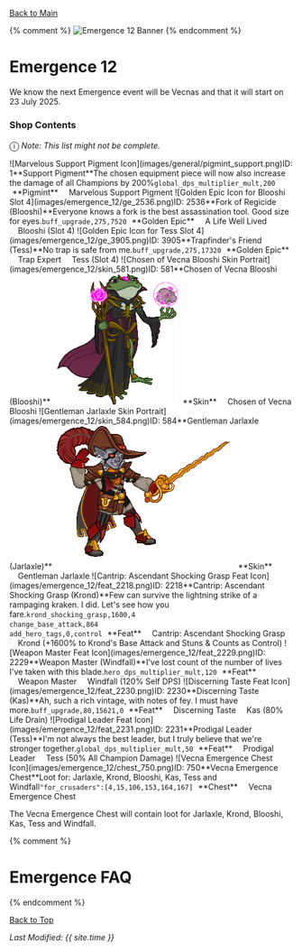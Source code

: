 [Back to Main](index.md)

{% comment %}
![Emergence 12 Banner](images/emergence_12/banner.png)
{% endcomment %}

# Emergence 12

We know the next Emergence event will be Vecnas and that it will start on 23 July 2025.

### Shop Contents

<span style="font-size:1.2em;">ⓘ</span> *Note: This list might not be complete.*

<span class="emergenceShopTableRow">
    <span class="emergenceShopTableItem">
        <span class="emergenceShopTableIcon">
            <span class="tooltipHolder">![Marvelous Support Pigment Icon](images/general/pigmint_support.png)<span class="itemTooltipContents">ID: 1**Support Pigment**The chosen equipment piece will now also increase the damage of all Champions by 200%<code>global_dps_multiplier_mult,200</code></span></span>
        </span>
        <span class="emergenceShopTableTextColumn">
            <span style="margin-left:5px">**Pigmint**</span>
            <span style="margin-left:15px">Marvelous Support Pigment</span>
        </span>
    </span>
    <span class="emergenceShopTableItem">
        <span class="emergenceShopTableIcon">
            <span class="tooltipHolder">![Golden Epic Icon for Blooshi Slot 4](images/emergence_12/ge_2536.png)<span class="itemTooltipContents">ID: 2536**Fork of Regicide (Blooshi)**Everyone knows a fork is the best assassination tool. Good size for eyes.<code>buff_upgrade,275,7520</code></span></span>
        </span>
        <span class="emergenceShopTableTextColumn">
            <span style="margin-left:5px">**Golden Epic**</span>
            <span style="margin-left:15px">A Life Well Lived</span>
            <span style="margin-left:15px">Blooshi (Slot 4)</span>
        </span>
    </span>
    <span class="emergenceShopTableItem">
        <span class="emergenceShopTableIcon">
            <span class="tooltipHolder">![Golden Epic Icon for Tess Slot 4](images/emergence_12/ge_3905.png)<span class="itemTooltipContents">ID: 3905**Trapfinder's Friend (Tess)**No trap is safe from me.<code>buff_upgrade,275,17320</code></span></span>
        </span>
        <span class="emergenceShopTableTextColumn">
            <span style="margin-left:5px">**Golden Epic**</span>
            <span style="margin-left:15px">Trap Expert</span>
            <span style="margin-left:15px">Tess (Slot 4)</span>
        </span>
    </span>
    <span class="emergenceShopTableItem">
        <span class="emergenceShopTableIcon">
            <span class="tooltipHolder">![Chosen of Vecna Blooshi Skin Portrait](images/emergence_12/skin_581.png)<span class="itemTooltipContents">ID: 581**Chosen of Vecna Blooshi (Blooshi)**<img src="images/emergence_12/skin_581.gif" alt="Chosen of Vecna Blooshi Model Gif" style="width:auto;height:auto;max-width:min-content;max-height:100%"></span></span>
        </span>
        <span class="emergenceShopTableTextColumn">
            <span style="margin-left:5px">**Skin**</span>
            <span style="margin-left:15px">Chosen of Vecna Blooshi</span>
        </span>
    </span>
    <span class="emergenceShopTableItem">
        <span class="emergenceShopTableIcon">
            <span class="tooltipHolder">![Gentleman Jarlaxle Skin Portrait](images/emergence_12/skin_584.png)<span class="itemTooltipContents">ID: 584**Gentleman Jarlaxle (Jarlaxle)**<img src="images/emergence_12/skin_584.gif" alt="Gentleman Jarlaxle Model Gif" style="width:auto;height:auto;max-width:min-content;max-height:100%"></span></span>
        </span>
        <span class="emergenceShopTableTextColumn">
            <span style="margin-left:5px">**Skin**</span>
            <span style="margin-left:15px">Gentleman Jarlaxle</span>
        </span>
    </span>
    <span class="emergenceShopTableItem">
        <span class="emergenceShopTableIcon">
            <span class="emergenceShopFeatIcon4 tooltipHolder">![Cantrip: Ascendant Shocking Grasp Feat Icon](images/emergence_12/feat_2218.png)<span class="featTooltipContents">ID: 2218**Cantrip: Ascendant Shocking Grasp (Krond)**Few can survive the lightning strike of a rampaging kraken. I did. Let's see how you fare.<code>krond_shocking_grasp,1600,4<br>change_base_attack,864<br>add_hero_tags,0,control</code></span></span>
        </span>
        <span class="emergenceShopTableTextColumn">
            <span style="margin-left:5px">**Feat**</span>
            <span style="margin-left:15px">Cantrip: Ascendant Shocking Grasp</span>
            <span style="margin-left:15px">Krond (+1600% to Krond's Base Attack and Stuns & Counts as Control)</span>
        </span>
    </span>
    <span class="emergenceShopTableItem">
        <span class="emergenceShopTableIcon">
            <span class="emergenceShopFeatIcon4 tooltipHolder">![Weapon Master Feat Icon](images/emergence_12/feat_2229.png)<span class="featTooltipContents">ID: 2229**Weapon Master (Windfall)**I've lost count of the number of lives I've taken with this blade.<code>hero_dps_multiplier_mult,120</code></span></span>
        </span>
        <span class="emergenceShopTableTextColumn">
            <span style="margin-left:5px">**Feat**</span>
            <span style="margin-left:15px">Weapon Master</span>
            <span style="margin-left:15px">Windfall (120% Self DPS)</span>
        </span>
    </span>
    <span class="emergenceShopTableItem">
        <span class="emergenceShopTableIcon">
            <span class="emergenceShopFeatIcon4 tooltipHolder">![Discerning Taste Feat Icon](images/emergence_12/feat_2230.png)<span class="featTooltipContents">ID: 2230**Discerning Taste (Kas)**Ah, such a rich vintage, with notes of fey. I must have more.<code>buff_upgrade,80,15621,0</code></span></span>
        </span>
        <span class="emergenceShopTableTextColumn">
            <span style="margin-left:5px">**Feat**</span>
            <span style="margin-left:15px">Discerning Taste</span>
            <span style="margin-left:15px">Kas (80% Life Drain)</span>
        </span>
    </span>
    <span class="emergenceShopTableItem">
        <span class="emergenceShopTableIcon">
            <span class="emergenceShopFeatIcon4 tooltipHolder">![Prodigal Leader Feat Icon](images/emergence_12/feat_2231.png)<span class="featTooltipContents">ID: 2231**Prodigal Leader (Tess)**I'm not always the best leader, but I truly believe that we're stronger together.<code>global_dps_multiplier_mult,50</code></span></span>
        </span>
        <span class="emergenceShopTableTextColumn">
            <span style="margin-left:5px">**Feat**</span>
            <span style="margin-left:15px">Prodigal Leader</span>
            <span style="margin-left:15px">Tess (50% All Champion Damage)</span>
        </span>
    </span>
    <span class="emergenceShopTableItem">
        <span class="emergenceShopTableIcon">
            <span class="tooltipHolder">![Vecna Emergence Chest Icon](images/emergence_12/chest_750.png)<span class="itemTooltipContents">ID: 750**Vecna Emergence Chest**Loot for: Jarlaxle, Krond, Blooshi, Kas, Tess and Windfall<code>"for_crusaders":[4,15,106,153,164,167]</code></span></span>
        </span>
        <span class="emergenceShopTableTextColumn">
            <span style="margin-left:5px">**Chest**</span>
            <span style="margin-left:15px">Vecna Emergence Chest</span>
        </span>
    </span>
</span>

The Vecna Emergence Chest will contain loot for Jarlaxle, Krond, Blooshi, Kas, Tess and Windfall.

{% comment %}
# Emergence FAQ


{% endcomment %}

[Back to Top](#top)

*Last Modified: {{ site.time }}*